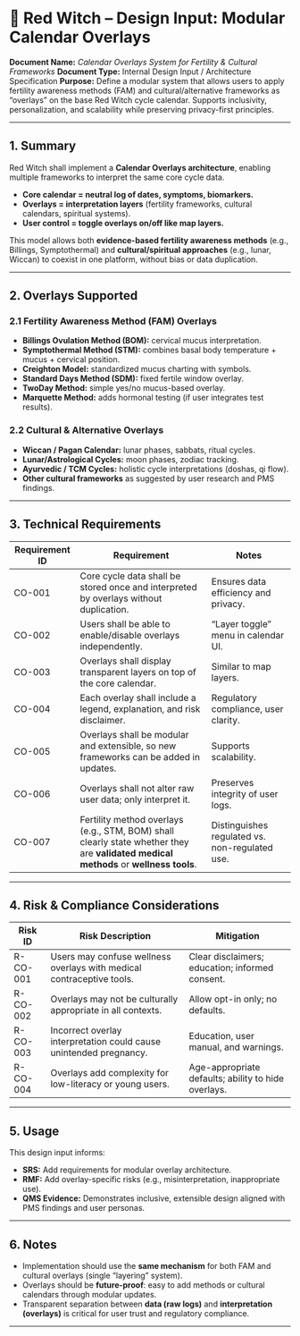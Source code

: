 # 📄 Red Witch – Design Input: Modular Calendar Overlays

**Document Name:** *Calendar Overlays System for Fertility & Cultural Frameworks*
**Document Type:** Internal Design Input / Architecture Specification
**Purpose:** Define a modular system that allows users to apply fertility awareness methods (FAM) and cultural/alternative frameworks as “overlays” on the base Red Witch cycle calendar. Supports inclusivity, personalization, and scalability while preserving privacy-first principles.

---

## 1. Summary

Red Witch shall implement a **Calendar Overlays architecture**, enabling multiple frameworks to interpret the same core cycle data.

* **Core calendar = neutral log of dates, symptoms, biomarkers.**
* **Overlays = interpretation layers** (fertility frameworks, cultural calendars, spiritual systems).
* **User control = toggle overlays on/off like map layers.**

This model allows both **evidence-based fertility awareness methods** (e.g., Billings, Symptothermal) and **cultural/spiritual approaches** (e.g., lunar, Wiccan) to coexist in one platform, without bias or data duplication.

---

## 2. Overlays Supported

### 2.1 Fertility Awareness Method (FAM) Overlays

* **Billings Ovulation Method (BOM):** cervical mucus interpretation.
* **Symptothermal Method (STM):** combines basal body temperature + mucus + cervical position.
* **Creighton Model:** standardized mucus charting with symbols.
* **Standard Days Method (SDM):** fixed fertile window overlay.
* **TwoDay Method:** simple yes/no mucus-based overlay.
* **Marquette Method:** adds hormonal testing (if user integrates test results).

### 2.2 Cultural & Alternative Overlays

* **Wiccan / Pagan Calendar:** lunar phases, sabbats, ritual cycles.
* **Lunar/Astrological Cycles:** moon phases, zodiac tracking.
* **Ayurvedic / TCM Cycles:** holistic cycle interpretations (doshas, qi flow).
* **Other cultural frameworks** as suggested by user research and PMS findings.

---

## 3. Technical Requirements

| Requirement ID | Requirement                                                                                                                          | Notes                                          |
| -------------- | ------------------------------------------------------------------------------------------------------------------------------------ | ---------------------------------------------- |
| CO-001         | Core cycle data shall be stored once and interpreted by overlays without duplication.                                                | Ensures data efficiency and privacy.           |
| CO-002         | Users shall be able to enable/disable overlays independently.                                                                        | “Layer toggle” menu in calendar UI.            |
| CO-003         | Overlays shall display transparent layers on top of the core calendar.                                                               | Similar to map layers.                         |
| CO-004         | Each overlay shall include a legend, explanation, and risk disclaimer.                                                               | Regulatory compliance, user clarity.           |
| CO-005         | Overlays shall be modular and extensible, so new frameworks can be added in updates.                                                 | Supports scalability.                          |
| CO-006         | Overlays shall not alter raw user data; only interpret it.                                                                           | Preserves integrity of user logs.              |
| CO-007         | Fertility method overlays (e.g., STM, BOM) shall clearly state whether they are **validated medical methods** or **wellness tools**. | Distinguishes regulated vs. non-regulated use. |

---

## 4. Risk & Compliance Considerations

| Risk ID  | Risk Description                                                      | Mitigation                                          |
| -------- | --------------------------------------------------------------------- | --------------------------------------------------- |
| R-CO-001 | Users may confuse wellness overlays with medical contraceptive tools. | Clear disclaimers; education; informed consent.     |
| R-CO-002 | Overlays may not be culturally appropriate in all contexts.           | Allow opt-in only; no defaults.                     |
| R-CO-003 | Incorrect overlay interpretation could cause unintended pregnancy.    | Education, user manual, and warnings.               |
| R-CO-004 | Overlays add complexity for low-literacy or young users.              | Age-appropriate defaults; ability to hide overlays. |

---

## 5. Usage

This design input informs:

* **SRS:** Add requirements for modular overlay architecture.
* **RMF:** Add overlay-specific risks (e.g., misinterpretation, inappropriate use).
* **QMS Evidence:** Demonstrates inclusive, extensible design aligned with PMS findings and user personas.

---

## 6. Notes

* Implementation should use the **same mechanism** for both FAM and cultural overlays (single “layering” system).
* Overlays should be **future-proof**: easy to add methods or cultural calendars through modular updates.
* Transparent separation between **data (raw logs)** and **interpretation (overlays)** is critical for user trust and regulatory compliance.

---
